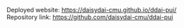 Deployed website:  https://daisydai-cmu.github.io/ddai-pui/ <br/>
Repository link:  https://github.com/daisydai-cmu/ddai-pui

